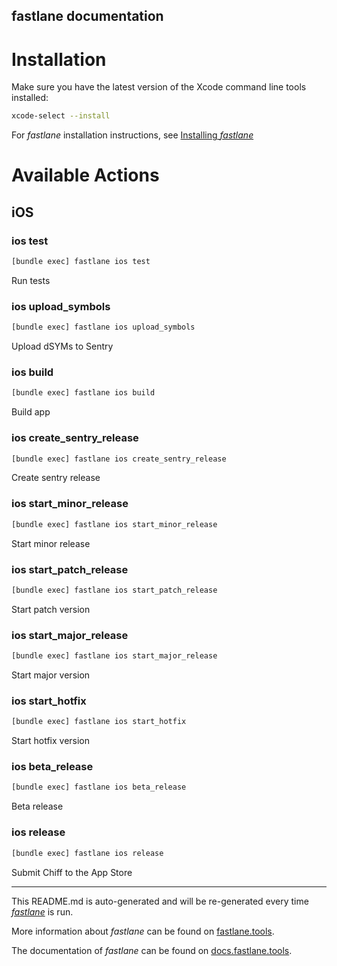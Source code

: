 fastlane documentation
----

# Installation

Make sure you have the latest version of the Xcode command line tools installed:

```sh
xcode-select --install
```

For _fastlane_ installation instructions, see [Installing _fastlane_](https://docs.fastlane.tools/#installing-fastlane)

# Available Actions

## iOS

### ios test

```sh
[bundle exec] fastlane ios test
```

Run tests

### ios upload_symbols

```sh
[bundle exec] fastlane ios upload_symbols
```

Upload dSYMs to Sentry

### ios build

```sh
[bundle exec] fastlane ios build
```

Build app

### ios create_sentry_release

```sh
[bundle exec] fastlane ios create_sentry_release
```

Create sentry release

### ios start_minor_release

```sh
[bundle exec] fastlane ios start_minor_release
```

Start minor release

### ios start_patch_release

```sh
[bundle exec] fastlane ios start_patch_release
```

Start patch version

### ios start_major_release

```sh
[bundle exec] fastlane ios start_major_release
```

Start major version

### ios start_hotfix

```sh
[bundle exec] fastlane ios start_hotfix
```

Start hotfix version

### ios beta_release

```sh
[bundle exec] fastlane ios beta_release
```

Beta release

### ios release

```sh
[bundle exec] fastlane ios release
```

Submit Chiff to the App Store

----

This README.md is auto-generated and will be re-generated every time [_fastlane_](https://fastlane.tools) is run.

More information about _fastlane_ can be found on [fastlane.tools](https://fastlane.tools).

The documentation of _fastlane_ can be found on [docs.fastlane.tools](https://docs.fastlane.tools).
